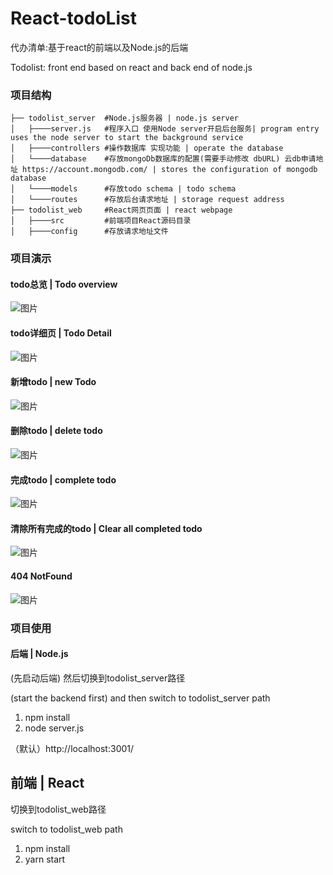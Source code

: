 # React-todoList
代办清单:基于react的前端以及Node.js的后端

Todolist: front end based on react and back end of node.js

### 项目结构

```
├── todolist_server  #Node.js服务器 | node.js server
│   ├────server.js   #程序入口 使用Node server开启后台服务| program entry uses the node server to start the background service
│   ├────controllers #操作数据库 实现功能 | operate the database
│   └────database    #存放mongoDb数据库的配置(需要手动修改 dbURL) 云db申请地址 https://account.mongodb.com/ | stores the configuration of mongodb database
│   └────models      #存放todo schema | todo schema
│   └────routes      #存放后台请求地址 | storage request address
├── todolist_web     #React网页页面 | react webpage
│   ├────src         #前端项目React源码目录 
│   ├────config      #存放请求地址文件
```

### 项目演示

#### todo总览 | Todo overview
![图片](https://user-images.githubusercontent.com/52476806/145163074-85867eda-3181-478b-833b-1bfb521737e3.png)

#### todo详细页 | Todo Detail
![图片](https://user-images.githubusercontent.com/52476806/145163351-c04c70ce-3037-4097-8095-a89dc6517665.png)
#### 新增todo | new Todo
![图片](https://user-images.githubusercontent.com/52476806/145163276-de33dbb0-a9b5-4954-b2f1-a95c37f2e913.png)

#### 删除todo | delete todo
![图片](https://user-images.githubusercontent.com/52476806/145163460-dca17fe9-cc11-481e-a054-d7ec27c9a924.png)

#### 完成todo | complete todo
![图片](https://user-images.githubusercontent.com/52476806/145163525-0838de59-321e-4b61-a4d1-0604096bc177.png)

#### 清除所有完成的todo | Clear all completed todo
![图片](https://user-images.githubusercontent.com/52476806/145163564-612ffd4d-ee32-456d-b3b6-1726073a2441.png)

#### 404 NotFound
![图片](https://user-images.githubusercontent.com/52476806/145164882-ba8859a9-9e7e-48bf-8164-e02fb628a92a.png)

### 项目使用
#### 后端 | Node.js
(先启动后端) 然后切换到todolist_server路径

(start the backend first) and then switch to todolist_server path
1. npm install
2. node server.js

（默认）http://localhost:3001/

## 前端 | React
切换到todolist_web路径

switch to todolist_web path
1. npm install
2. yarn start

